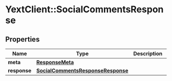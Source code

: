 # YextClient::SocialCommentsResponse

## Properties
Name | Type | Description | Notes
------------ | ------------- | ------------- | -------------
**meta** | [**ResponseMeta**](ResponseMeta.md) |  | [optional] 
**response** | [**SocialCommentsResponseResponse**](SocialCommentsResponseResponse.md) |  | [optional] 


